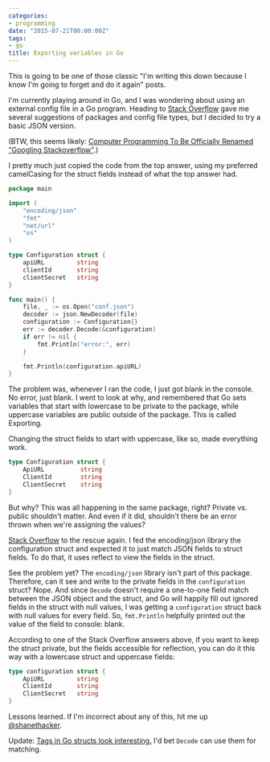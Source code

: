 ```yaml
---
categories:
- programming
date: "2015-07-21T00:00:00Z"
tags:
- go
title: Exporting variables in Go
---
```


This is going to be one of those classic "I'm writing this down because I know I'm going to forget and do it again" posts.

I'm currently playing around in Go, and I was wondering about using an external config file in a Go program. Heading to [Stack Overflow](http://stackoverflow.com/questions/16465705/how-to-handle-configuration-in-go) gave me several suggestions of packages and config file types, but I decided to try a basic JSON version.

(BTW, this seems likely: [Computer Programming To Be Officially Renamed "Googling Stackoverflow"](http://www.theallium.com/engineering/computer-programming-to-be-officially-renamed-googling-stackoverflow/).)

I pretty much just copied the code from the top answer, using my preferred camelCasing for the struct fields instead of what the top answer had. 

```go
package main

import (
	"encoding/json"
	"fmt"
	"net/url"
	"os"
)

type Configuration struct {
	apiURL         string
	clientId       string
	clientSecret   string
}

func main() {
	file, _ := os.Open("conf.json")
	decoder := json.NewDecoder(file)
	configuration := Configuration{}
	err := decoder.Decode(&configuration)
	if err != nil {
		fmt.Println("error:", err)
	}

	fmt.Println(configuration.apiURL)
}
```

The problem was, whenever I ran the code, I just got blank in the console. No error, just blank. I went to look at why, and remembered that Go sets variables that start with lowercase to be private to the package, while uppercase variables are public outside of the package. This is called Exporting.

Changing the struct fields to start with uppercase, like so, made everything work.

```go
type Configuration struct {
    ApiURL          string
    ClientId        string
    ClientSecret    string
}
```

But why? This was all happening in the same package, right? Private vs. public shouldn't matter. And even if it did, shouldn't there be an error thrown when we're assigning the values?

[Stack Overflow](http://stackoverflow.com/questions/11126793/golang-json-and-dealing-with-unexported-fields) to the rescue again. I fed the encoding/json library the configuration struct and expected it to just match JSON fields to struct fields. To do that, it uses reflect to view the fields in the struct.

See the problem yet? The `encoding/json` library isn't part of this package. Therefore, can it see and write to the private fields in the `configuration` struct? Nope. And since `Decode` doesn't require a one-to-one field match between the JSON object and the struct, and Go will happily fill out ignored fields in the struct with null values, I was getting a `configuration` struct back with null values for every field. So, `fmt.Println` helpfully printed out the value of the field to console: blank.

According to one of the Stack Overflow answers above, if you want to keep the struct private, but the fields accessible for reflection, you can do it this way with a lowercase struct and uppercase fields:

```go
type configuration struct {
	ApiURL         string
	ClientId       string
	ClientSecret   string
}
```

Lessons learned. If I'm incorrect about any of this, hit me up [@shanethacker](https://twitter.com/shanethacker).

Update: [Tags in Go structs look interesting.](https://machiel.me/using-tags-in-go/) I'd bet `Decode` can use them for matching.
